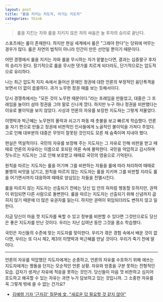 ```yaml
---
layout: post
title: "룰을 지키는 지도자, 어기는 지도자"
categories: think
---
```



> 룰을 지킨는 자와 룰을 지키지 않은 자의 싸움은 늘 후자의 승리로 끝난다.

스포츠에는 룰이 존재한다. 하지만 현실 세계에서 룰은 "그래야 한다"는 당위에 머무는 경우가 많다. 룰은 자연의 법칙이 아니라 인간이 만든 선언일 뿐이기 때문이다.

어떤 경쟁에서 룰을 지키는 자와 룰을 무시하는 자가 맡붙는다면, 결과는 십중팔구 후자의 승리가 된다. 장기적으로 룰을 무시한 댓가를 치르게 되더라도, 단기적으로는 압도적으로 유리하다.

나는 최근 압도적 지지 속에서 들어선 문재인 정권에 대한 언론의 부정적인 융단폭격을 보면서 더 없이 씁쓸하다. 과거 노무현 정권 때를 보는 듯해서이다.

당시 경쟁측에서는 "모든 것이 노무현 때문이다."라는 프래임을 만들었고, 대중은 그 프래임을 놀이터 삼아 정권을 그야 말로 신나게 깠다. 하지만 누구 하나 정권을 비판했다는 이유로 불이익을 보지 않았다. 사상과 언론의 자유를 보장한 지도자는 그렇게 저물었다.

이명박과 박근혜는 노무현의 몰락과 쇠고기 파동 때 촛불을 보고 빠르게 학습했다. 언론을 자기 편으로 만들고 정권에 비판적인 인사들에게 노골적인 불이익을 가져다 주었다. 그로 인해 대부분의 대중은 무엇이 잘못된 것인지도 모른 채 숨죽이며 지내야 했다.

현실은 역설적이다. 국민의 자유를 보장해 주는 지도자는 그 자유로 인해 비판을 받고 때때로 언론의 자유라는 이름으로 호되된 여론 속에 몰락한다. 국민을 억압하고 감시하며 짓누르는 지도자는 그로 인해 보호받고 때때로 국민의 영웅으로 기억된다.

원칙을 따르는 지도자는 룰을 어기며 그를 비판하는 자들을 룰에 따라 처리하여 때때로 불행의 씨앗을 남기고, 원칙을 따르지 않는 지도자는 룰을 지키며 그를 비판할 지라도 룰을 어기면서까지 대응하여 때때로 양심있는 자들을 전멸시킨다.

룰을 따르지 않는 지도자는 선출되기 전에는 당신 입 안의 혀처럼 행동할 듯하지만, 권력이 위임되면 다른 사람으로 돌변한다. 룰을 따르는 지도자는 선출되기 위해 신념까지 굽히지 않기 때문에 더 많은 유권자를 잃는다. 하지만 권력이 위임되더라도 변하지 않고 일한다.

지금 당신이 마음 껏 지도자를 욕할 수 있고 정부를 비판할 수 있다면 그것만으로도 당신은 좋은 지도자를 만난 것이다. 우리는 지난 십여년 동안 그것을 몸소 학습했다.

국민은 자신들의 수준에 맞는 지도자를 맞이한다. 우리가 겪은 경험 속에서 배운 것이 없다면, 우리는 또 다시 제2, 제3의 이명박과 박근혜를 만날 것이다. 우리가 죽기 전에 말이다.

***

언론의 자유를 억압했던 지도자에게는 순종하고, 언론의 자유를 수호하기 위해 애쓰는 지도자에게는 짱돌을 던지는 모순적인 언론 상황. 자유와 방종을 구분 못하는 전형적인 모습. 갑자기 생겨난 자유에 적응을 못하는 것인가. 당신들이 마음 껏 비판하고 심지어 호도하고 왜곡할 수 있는 자유는 과연 누가 담보하고 있는 것입니까. 그 소중한 자유를 꼭 그렇게 밖에 쓸 수 없는 건가요?

* [김예령 기자 '근자감' 질문에 文, "새로운 답 필요할 것 같지 않아"](http://news.mt.co.kr/mtview.php?no=2019011013177620138)
